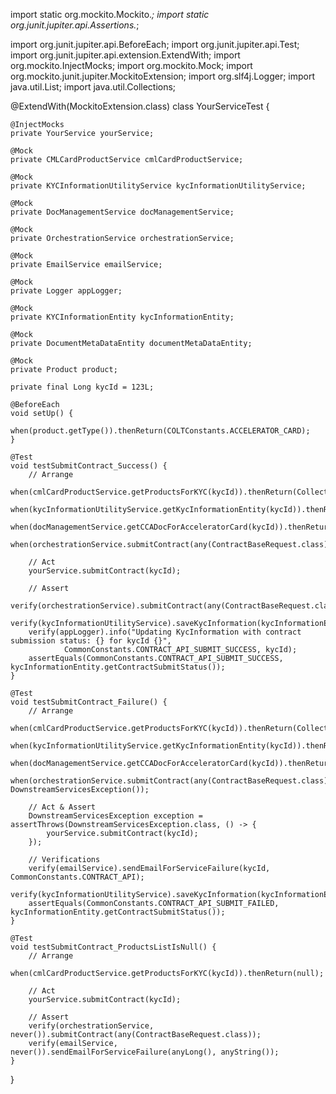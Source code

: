 import static org.mockito.Mockito.*;
import static org.junit.jupiter.api.Assertions.*;

import org.junit.jupiter.api.BeforeEach;
import org.junit.jupiter.api.Test;
import org.junit.jupiter.api.extension.ExtendWith;
import org.mockito.InjectMocks;
import org.mockito.Mock;
import org.mockito.junit.jupiter.MockitoExtension;
import org.slf4j.Logger;
import java.util.List;
import java.util.Collections;

@ExtendWith(MockitoExtension.class)
class YourServiceTest {

    @InjectMocks
    private YourService yourService;

    @Mock
    private CMLCardProductService cmlCardProductService;

    @Mock
    private KYCInformationUtilityService kycInformationUtilityService;

    @Mock
    private DocManagementService docManagementService;

    @Mock
    private OrchestrationService orchestrationService;

    @Mock
    private EmailService emailService;

    @Mock
    private Logger appLogger;

    @Mock
    private KYCInformationEntity kycInformationEntity;

    @Mock
    private DocumentMetaDataEntity documentMetaDataEntity;

    @Mock
    private Product product;

    private final Long kycId = 123L;

    @BeforeEach
    void setUp() {
        when(product.getType()).thenReturn(COLTConstants.ACCELERATOR_CARD);
    }

    @Test
    void testSubmitContract_Success() {
        // Arrange
        when(cmlCardProductService.getProductsForKYC(kycId)).thenReturn(Collections.singletonList(product));
        when(kycInformationUtilityService.getKycInformationEntity(kycId)).thenReturn(kycInformationEntity);
        when(docManagementService.getCCADocForAcceleratorCard(kycId)).thenReturn(documentMetaDataEntity);
        when(orchestrationService.submitContract(any(ContractBaseRequest.class))).thenReturn(CommonConstants.CONTRACT_API_SUBMIT_SUCCESS);

        // Act
        yourService.submitContract(kycId);

        // Assert
        verify(orchestrationService).submitContract(any(ContractBaseRequest.class));
        verify(kycInformationUtilityService).saveKycInformation(kycInformationEntity);
        verify(appLogger).info("Updating KycInformation with contract submission status: {} for kycId {}",
                CommonConstants.CONTRACT_API_SUBMIT_SUCCESS, kycId);
        assertEquals(CommonConstants.CONTRACT_API_SUBMIT_SUCCESS, kycInformationEntity.getContractSubmitStatus());
    }

    @Test
    void testSubmitContract_Failure() {
        // Arrange
        when(cmlCardProductService.getProductsForKYC(kycId)).thenReturn(Collections.singletonList(product));
        when(kycInformationUtilityService.getKycInformationEntity(kycId)).thenReturn(kycInformationEntity);
        when(docManagementService.getCCADocForAcceleratorCard(kycId)).thenReturn(documentMetaDataEntity);
        when(orchestrationService.submitContract(any(ContractBaseRequest.class))).thenThrow(new DownstreamServicesException());

        // Act & Assert
        DownstreamServicesException exception = assertThrows(DownstreamServicesException.class, () -> {
            yourService.submitContract(kycId);
        });

        // Verifications
        verify(emailService).sendEmailForServiceFailure(kycId, CommonConstants.CONTRACT_API);
        verify(kycInformationUtilityService).saveKycInformation(kycInformationEntity);
        assertEquals(CommonConstants.CONTRACT_API_SUBMIT_FAILED, kycInformationEntity.getContractSubmitStatus());
    }

    @Test
    void testSubmitContract_ProductsListIsNull() {
        // Arrange
        when(cmlCardProductService.getProductsForKYC(kycId)).thenReturn(null);

        // Act
        yourService.submitContract(kycId);

        // Assert
        verify(orchestrationService, never()).submitContract(any(ContractBaseRequest.class));
        verify(emailService, never()).sendEmailForServiceFailure(anyLong(), anyString());
    }
}
